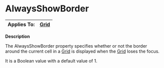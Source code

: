 




<h1 class="heading"><span class="name">AlwaysShowBorder</span></h1>

| Applies To: | [Grid](./grid.md) |
| --- | ---  |


**Description**


The AlwaysShowBorder property specifies whether or not the border around the current cell in a [Grid](./grid.md) is displayed when the [Grid](./grid.md) loses the focus.


It is a Boolean value with a default value of 1.



